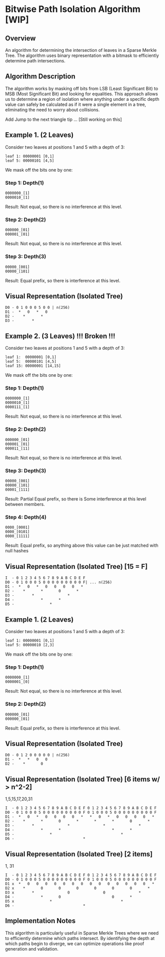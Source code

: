 # Bitwise Path Isolation Algorithm [WIP]

## Overview
An algorithm for determining the intersection of leaves in a Sparse Merkle Tree. The algorithm uses binary representation with a bitmask to efficiently determine path intersections.

## Algorithm Description

The algorithm works by masking off bits from LSB (Least Significant Bit) to MSB (Most Significant Bit) and looking for equalities. This approach allows us to determine a region of isolation where anything under a specific depth value can safely be calculated as if it were a single element in a tree, eliminating the need to worry about collisions.

Add Jump to the next triangle tip ... [Still working on this]

## Example 1. (2 Leaves)

Consider two leaves at positions 1 and 5 with a depth of 3:

```
leaf 1: 00000001 [0,1]
leaf 5: 00000101 [4,5]
```

We mask off the bits one by one:

### Step 1: Depth(1)
```
0000000_[1]
0000010_[1]
```
Result: Not equal, so there is no interference at this level.

### Step 2: Depth(2)
```
000000_[01]
000001_[01]
```
Result: Not equal, so there is no interference at this level.

### Step 3: Depth(3)
```
00000_[001]
00000_[101]
```
Result: Equal prefix, so there is interference at this level.

## Visual Representation (Isolated Tree)

```
D0 - 0 1 0 0 0 5 0 0 | n(256)
D1 -  *   0   *   0
D2 -    *       *
D3 -        *
```

## Example 2. (3 Leaves) !!! Broken !!!

Consider two leaves at positions 1 and 5 with a depth of 3:

```
leaf 1:  00000001 [0,1]
leaf 5:  00000101 [4,5]
leaf 15: 00000001 [14,15]
```

We mask off the bits one by one:

### Step 1: Depth(1)
```
0000000_[1]
0000010_[1]
0000111_[1]
```
Result: Not equal, so there is no interference at this level.

### Step 2: Depth(2)
```
000000_[01]
000001_[01]
000011_[11]
```
Result: Not equal, so there is no interference at this level.

### Step 3: Depth(3)
```
00000_[001]
00000_[101]
00001_[111]
```
Result: Partial Equal prefix, so there is Some interference at this level between members.

### Step 4: Depth(4)
```
0000_[0001]
0000_[0101]
0000_[1111]
```
Result: Equal prefix, so anything above this value can be just matched with null hashes

## Visual Representation (Isolated Tree) [15 = F]

```
I  - 0 1 2 3 4 5 6 7 8 9 A B C D E F
D0 - 0 1 0 0 0 5 0 0 0 0 0 0 0 0 0 F| ... n(256)
D1 -  *   0   *   0   0   0   0   *
D2 -    *       *       0       *
D3 -        *               *
D4 -            *       *
D5 -                *
```

## Example 1. (2 Leaves)

Consider two leaves at positions 1 and 5 with a depth of 3:

```
leaf 1: 00000001 [0,1]
leaf 5: 00000010 [2,3]
```

We mask off the bits one by one:

### Step 1: Depth(1)
```
0000000_[1]
0000001_[0]
```
Result: Not equal, so there is no interference at this level.

### Step 2: Depth(2)
```
000000_[01]
000000_[01]
```
Result: Equal prefix, so there is interference at this level.

## Visual Representation (Isolated Tree)

```
D0 - 0 1 2 0 0 0 0 0 | n(256)
D1 -  *   *   0   0
D2 -    *       0
```


##
## Visual Representation (Isolated Tree) [6 items w/ > n^2-2]

1,5,15,17,20,31

```
I  - 0 1 2 3 4 5 6 7 8 9 A B C D E F 0 1 2 3 4 5 6 7 8 9 A B C D E F 
D0 - 0 1 0 0 0 5 0 0 0 0 0 0 0 0 0 F 0 1 0 0 0 5 0 0 0 0 0 0 0 0 0 F
D1 -  *   0   *   0   0   0   0   *   *   0   *   0   0   0   0   * 
D2 -    *       *       0       *       *       *       0       *
D3 -        *               *               *               *         
D4 -            *       *                       *       *
D5 -                *                               *
D6 -                               *
```

##
## Visual Representation (Isolated Tree) [2 items]

1, 31

```
I  - 0 1 2 3 4 5 6 7 8 9 A B C D E F 0 1 2 3 4 5 6 7 8 9 A B C D E F 
D0 - 0 1 0 0 0 5 0 0 0 0 0 0 0 0 0 F 0 1 0 0 0 5 0 0 0 0 0 0 0 0 0 F
D1 x  *   0   0   0   0   0   0   0   0   0   0   0   0   0   0   * 
D2 x    *       0       0       0       0       0       0       *
D3 x        *               0               0               *         
D4 -            *       0                       0       *
D5 x                *                               *
D6 -                               *
```

## Implementation Notes

This algorithm is particularly useful in Sparse Merkle Trees where we need to efficiently determine which paths intersect. By identifying the depth at which paths begin to diverge, we can optimize operations like proof generation and validation.
